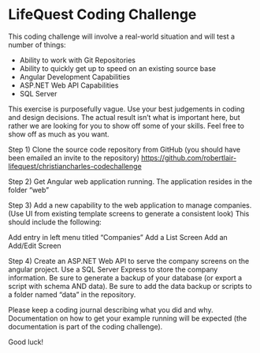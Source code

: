 # LifeQuest Coding Challenge

This coding challenge will involve a real-world situation and will test a number of things: 

* Ability to work with Git Repositories
* Ability to quickly get up to speed on an existing source base
* Angular Development Capabilities
* ASP.NET Web API Capabilities
* SQL Server

This exercise is purposefully vague.  Use your best judgements in coding and design decisions.  The actual result isn’t what is important here, but rather we are looking for you to show off some of your skills.  Feel free to show off as much as you want.   

Step 1) Clone the source code repository from GitHub (you should have been emailed an invite to the repository)  https://github.com/robertlair-lifequest/christiancharles-codechallenge

Step 2) Get Angular web application running.  The application resides in the folder “web”

Step 3) Add a new capability to the web application to manage companies.  (Use UI from existing template screens to generate a consistent look)  This should include the following: 

Add entry in left menu titled “Companies”
Add a List Screen
Add an Add/Edit Screen

Step 4) Create an ASP.NET Web API to serve the company screens on the angular project.  Use a SQL Server Express to store the company information.  Be sure to generate a backup of your database (or export a script with schema AND data).  Be sure to add the data backup or scripts to a folder named “data” in the repository. 

Please keep a coding journal describing what you did and why.  Documentation on how to get your example running will be expected (the documentation is part of the coding challenge).  

Good luck!

